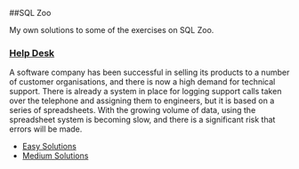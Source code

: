 ##SQL Zoo 

My own solutions to some of the exercises on SQL Zoo.

### [Help Desk](http://sqlzoo.net/wiki/Help_Desk)

A software company has been successful in selling its products to a number of customer organisations, and there is now a high demand for technical support. There is already a system in place for logging support calls taken over the telephone and assigning them to engineers, but it is based on a series of spreadsheets. With the growing volume of data, using the spreadsheet system is becoming slow, and there is a significant risk that errors will be made.

* [Easy Solutions](./helpdesk_easy.sql)
* [Medium Solutions](./helpdesk_medium.sql)